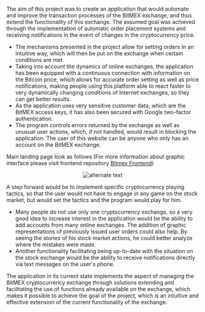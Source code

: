 The aim of this project was to create an application that would automate and improve the transaction processes of the BitMEX exchange, and thus 
extend the functionality of this exchange. The assumed goal was achieved through the implementation of automatic order placement systems and receiving
notifications in the event of changes in the cryptocurrency price.

- The mechanisms presented in the project allow for setting orders in an intuitive way, which will then be put on the exchange when certain conditions are met.
- Taking into account the dynamics of online exchanges, the application has been equipped with a continuous connection with information on the Bitcoin price, which 
allows for accurate order setting as well as price notifications, making people using this platform able to react faster to very dynamically changing conditions
of Internet exchanges, so they can get better results. 
- As the application uses very sensitive customer data, which are the BitMEX access keys, it has also been secured with Google two-factor authentication.
- The program controls errors returned by the exchange as well as unusual user actions, which, if not handled, would result in blocking the application. The user of this website can be anyone who only has an account on the BitMEX exchange.

Main landing page look as follows (For more information about graphic interface please visit frontend repository [Bitmex Frontend](https://github.com/AdRusinek/BitMEX_Frontend))

<p align="center">
    <img src="https://user-images.githubusercontent.com/43619870/166824939-6a0c314d-31bb-4710-891c-4c47d4295c79.png" alt="alternate text">
 </p>

A step forward would be to implement specific cryptocurrency playing tactics, so that the user would not have to engage in any game on the stock market, 
but would set the tactics and the program would play for him.
- Many people do not use only one cryptocurrency exchange, so a very good idea to increase interest in the application would be the ability to add accounts from many online exchanges. The addition of graphic representations of previously issued user orders 
could also help. By seeing the stories of his stock market actions, he could better analyze where the mistakes were made. 
- Another functionality facilitating being up-to-date with the situation on the stock exchange would be the ability to receive notifications directly via text messages on the user's phone.

The application in its current state implements the aspect of managing the BitMEX cryptocurrency exchange through solutions extending and facilitating the use of
functions already available on the exchange, which makes it possible to achieve the goal of the project, which is an intuitive and effective extension of the 
current functionality of the exchange.
